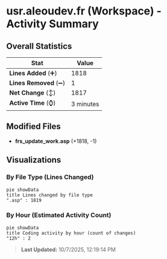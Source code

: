 # usr.aleoudev.fr (Workspace) - Activity Summary 

## Overall Statistics

| Stat                   | Value                                                             |
| ---------------------- | ----------------------------------------------------------------- |
| **Lines Added** (➕)   | 1818                                          |
| **Lines Removed** (➖) | 1                                        |
| **Net Change** (↕)    | 1817                |
| **Active Time** (⌚)   | 3 minutes |


## Modified Files
- **frs_update_work.asp** (+1818, -1)

## Visualizations

### By File Type (Lines Changed)

```mermaid
pie showData
title Lines changed by file type
".asp" : 1819
```

### By Hour (Estimated Activity Count)

```mermaid
pie showData
title Coding activity by hour (count of changes)
"12h" : 2
```


> **Last Updated:** 10/7/2025, 12:19:14 PM